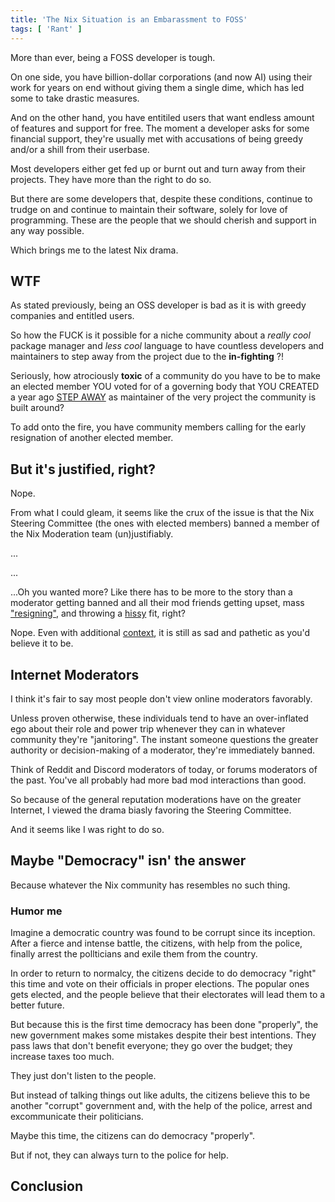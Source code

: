 ```yaml
---
title: 'The Nix Situation is an Embarassment to FOSS'
tags: [ 'Rant' ]
---
```


More than ever, being a FOSS developer is tough.

On one side, you have billion-dollar corporations (and now AI) using their work for years on end without giving them a single dime, which has led some to take drastic measures.

And on the other hand, you have entitiled users that want endless amount of features and support for free.
The moment a developer asks for some financial support, they're usually met with accusations of being greedy and/or a shill from their userbase.

Most developers either get fed up or burnt out and turn away from their projects.
They have more than the right to do so.

But there are some developers that, despite these conditions, continue to trudge on and continue to maintain their software, solely for love of programming.
These are the people that we should cherish and support in any way possible.

Which brings me to the latest Nix drama.

## WTF

As stated previously, being an OSS developer is bad as it is with greedy companies and entitled users.

So how the FUCK is it possible for a niche community about a *really cool* package manager and *less cool* language to have countless developers and maintainers to step away from the project due to the **in-fighting** ?!

Seriously, how atrociously **toxic** of a community do you have to be to make an elected member YOU voted for of a governing body that YOU CREATED a year ago [STEP AWAY](https://discourse.nixos.org/t/stepping-down-from-the-nix-team/70203) as maintainer of the very project the community is built around?

To add onto the fire, you have community members calling for the early resignation of another elected member.

## But it's justified, right?

Nope.

From what I could gleam, it seems like the crux of the issue is that the Nix Steering Committee (the ones with elected members) banned a member of the Nix Moderation team (un)justifiably.

...

...

...Oh you wanted more?
Like there has to be more to the story than a moderator getting banned and all their mod friends getting upset, mass ["resigning"](https://discourse.nixos.org/t/a-statement-from-members-of-the-moderation-team/69828), and throwing a [hissy](https://web.archive.org/web/20251002091458/https://discourse.nixos.org/t/stepping-down-from-the-nix-team/70203) fit, right?

Nope.
Even with additional [context](https://web.archive.org/web/20251003061345/https://discourse.nixos.org/t/the-sc-prepared-to-lie-to-us-and-what-we-can-do-about-it-whistleblow/70103), it is still as sad and pathetic as you'd believe it to be.

## Internet Moderators

I think it's fair to say most people don't view online moderators favorably.

Unless proven otherwise, these individuals tend to have an over-inflated ego about their role and power trip whenever they can in whatever community they're "janitoring". 
The instant someone questions the greater authority or decision-making of a moderator, they're immediately banned.

Think of Reddit and Discord moderators of today, or forums moderators of the past.
You've all probably had more bad mod interactions than good.

So because of the general reputation moderations have on the greater Internet, I viewed the drama biasly favoring the Steering Committee.

And it seems like I was right to do so.

## Maybe "Democracy" isn' the answer

Because whatever the Nix community has resembles no such thing.

### Humor me

Imagine a democratic country was found to be corrupt since its inception.
After a fierce and intense battle, the citizens, with help from the police, finally arrest the pollticians and exile them from the country.

In order to return to normalcy, the citizens decide to do democracy "right" this time and vote on their officials in proper elections.
The popular ones gets elected, and the people believe that their electorates will lead them to a better future.

But because this is the first time democracy has been done "properly", the new government makes some mistakes despite their best intentions.
They pass laws that don't benefit everyone; they go over the budget; they increase taxes too much.

They just don't listen to the people.

But instead of talking things out like adults, the citizens believe this to be another "corrupt" government and, with the help of the police, arrest and excommunicate their politicians.

Maybe this time, the citizens can do democracy "properly".

But if not, they can always turn to the police for help.

## Conclusion
